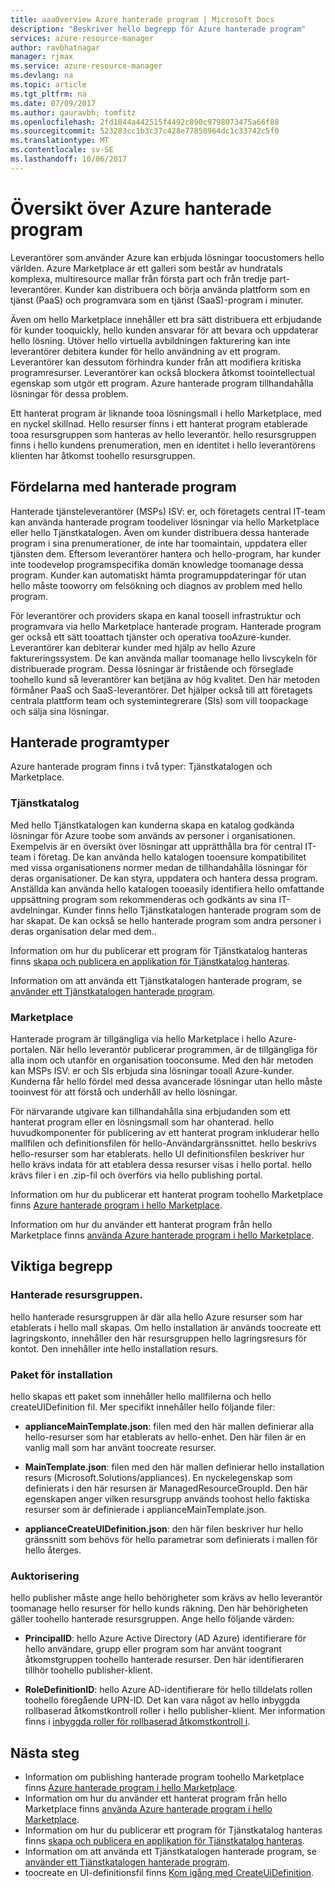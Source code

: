 ```yaml
---
title: aaaOverview Azure hanterade program | Microsoft Docs
description: "Beskriver hello begrepp för Azure hanterade program"
services: azure-resource-manager
author: ravbhatnagar
manager: rjmax
ms.service: azure-resource-manager
ms.devlang: na
ms.topic: article
ms.tgt_pltfrm: na
ms.date: 07/09/2017
ms.author: gauravbh; tomfitz
ms.openlocfilehash: 2fd1844a442515f4492c890c9798073475a66f88
ms.sourcegitcommit: 523283cc1b3c37c428e77850964dc1c33742c5f0
ms.translationtype: MT
ms.contentlocale: sv-SE
ms.lasthandoff: 10/06/2017
---
```

# <a name="azure-managed-applications-overview"></a>Översikt över Azure hanterade program

Leverantörer som använder Azure kan erbjuda lösningar toocustomers hello världen. Azure Marketplace är ett galleri som består av hundratals komplexa, multiresource mallar från första part och från tredje part-leverantörer. Kunder kan distribuera och börja använda plattform som en tjänst (PaaS) och programvara som en tjänst (SaaS)-program i minuter. 

Även om hello Marketplace innehåller ett bra sätt distribuera ett erbjudande för kunder tooquickly, hello kunden ansvarar för att bevara och uppdaterar hello lösning. Utöver hello virtuella avbildningen fakturering kan inte leverantörer debitera kunder för hello användning av ett program. Leverantörer kan dessutom förhindra kunder från att modifiera kritiska programresurser. Leverantörer kan också blockera åtkomst toointellectual egenskap som utgör ett program. Azure hanterade program tillhandahålla lösningar för dessa problem. 

Ett hanterat program är liknande tooa lösningsmall i hello Marketplace, med en nyckel skillnad. Hello resurser finns i ett hanterat program etablerade tooa resursgruppen som hanteras av hello leverantör. hello resursgruppen finns i hello kundens prenumeration, men en identitet i hello leverantörens klienten har åtkomst toohello resursgruppen.

## <a name="advantages-of-managed-applications"></a>Fördelarna med hanterade program

Hanterade tjänsteleverantörer (MSPs) ISV: er, och företagets central IT-team kan använda hanterade program toodeliver lösningar via hello Marketplace eller hello Tjänstkatalogen. Även om kunder distribuera dessa hanterade program i sina prenumerationer, de inte har toomaintain, uppdatera eller tjänsten dem. Eftersom leverantörer hantera och hello-program, har kunder inte toodevelop programspecifika domän knowledge toomanage dessa program. Kunder kan automatiskt hämta programuppdateringar för utan hello måste tooworry om felsökning och diagnos av problem med hello program.

För leverantörer och providers skapa en kanal toosell infrastruktur och programvara via hello Marketplace hanterade program. Hanterade program ger också ett sätt tooattach tjänster och operativa tooAzure-kunder. Leverantörer kan debiterar kunder med hjälp av hello Azure faktureringssystem. De kan använda mallar toomanage hello livscykeln för distribuerade program. Dessa lösningar är fristående och förseglade toohello kund så leverantörer kan betjäna av hög kvalitet. Den här metoden förmåner PaaS och SaaS-leverantörer. Det hjälper också till att företagets centrala plattform team och systemintegrerare (SIs) som vill toopackage och sälja sina lösningar.

## <a name="managed-application-types"></a>Hanterade programtyper
Azure hanterade program finns i två typer: Tjänstkatalogen och Marketplace.
 
### <a name="service-catalog"></a>Tjänstkatalog  

Med hello Tjänstkatalogen kan kunderna skapa en katalog godkända lösningar för Azure toobe som används av personer i organisationen. Exempelvis är en översikt över lösningar att upprätthålla bra för central IT-team i företag. De kan använda hello katalogen tooensure kompatibilitet med vissa organisationens normer medan de tillhandahålla lösningar för deras organisationer. De kan styra, uppdatera och hantera dessa program. Anställda kan använda hello katalogen tooeasily identifiera hello omfattande uppsättning program som rekommenderas och godkänts av sina IT-avdelningar. Kunder finns hello Tjänstkatalogen hanterade program som de har skapat. De kan också se hello hanterade program som andra personer i deras organisation delar med dem..
 
Information om hur du publicerar ett program för Tjänstkatalog hanteras finns [skapa och publicera en applikation för Tjänstkatalog hanteras](managed-application-publishing.md).
 
Information om att använda ett Tjänstkatalogen hanterade program, se [använder ett Tjänstkatalogen hanterade program](managed-application-consumption.md).
 
### <a name="marketplace"></a>Marketplace

Hanterade program är tillgängliga via hello Marketplace i hello Azure-portalen. När hello leverantör publicerar programmen, är de tillgängliga för alla inom och utanför en organisation tooconsume. Med den här metoden kan MSPs ISV: er och SIs erbjuda sina lösningar tooall Azure-kunder. Kunderna får hello fördel med dessa avancerade lösningar utan hello måste tooinvest för att förstå och underhåll av hello lösningar. 

För närvarande utgivare kan tillhandahålla sina erbjudanden som ett hanterat program eller en lösningsmall som har ohanterad. hello huvudkomponenter för publicering av ett hanterat program inkluderar hello mallfilen och definitionsfilen för hello-Användargränssnittet. hello beskrivs hello-resurser som har etablerats. hello UI definitionsfilen beskriver hur hello krävs indata för att etablera dessa resurser visas i hello portal. hello krävs filer i en .zip-fil och överförs via hello publishing portal.
 
Information om hur du publicerar ett hanterat program toohello Marketplace finns [Azure hanterade program i hello Marketplace](managed-application-author-marketplace.md).

Information om hur du använder ett hanterat program från hello Marketplace finns [använda Azure hanterade program i hello Marketplace](managed-application-consume-marketplace.md).

## <a name="key-concepts"></a>Viktiga begrepp

### <a name="managed-resource-group"></a>Hanterade resursgruppen.
hello hanterade resursgruppen är där alla hello Azure resurser som har etablerats i hello mall skapas. Om hello installation är används toocreate ett lagringskonto, innehåller den här resursgruppen hello lagringsresurs för kontot. Den innehåller inte hello installation resurs.

### <a name="appliance-package"></a>Paket för installation
hello skapas ett paket som innehåller hello mallfilerna och hello createUIDefinition fil. Mer specifikt innehåller hello följande filer:

- **applianceMainTemplate.json**: filen med den här mallen definierar alla hello-resurser som har etablerats av hello-enhet. Den här filen är en vanlig mall som har använt toocreate resurser.

- **MainTemplate.json**: filen med den här mallen definierar hello installation resurs (Microsoft.Solutions/appliances). En nyckelegenskap som definierats i den här resursen är ManagedResourceGroupId. Den här egenskapen anger vilken resursgrupp används toohost hello faktiska resurser som är definierade i applianceMainTemplate.json.

- **applianceCreateUIDefinition.json**: den här filen beskriver hur hello gränssnitt som behövs för hello parametrar som definierats i mallen för hello återges.

### <a name="authorization"></a>Auktorisering
hello publisher måste ange hello behörigheter som krävs av hello leverantör toomanage hello resurser för hello kunds räkning. Den här behörigheten gäller toohello hanterade resursgruppen. Ange hello följande värden:

- **PrincipalID**: hello Azure Active Directory (AD Azure) identifierare för hello användare, grupp eller program som har använt toogrant åtkomstgruppen toohello hanterade resurser. Den här identifieraren tillhör toohello publisher-klient.

- **RoleDefinitionID**: hello Azure AD-identifierare för hello tilldelats rollen toohello föregående UPN-ID. Det kan vara något av hello inbyggda rollbaserad åtkomstkontroll roller i hello publisher-klient. Mer information finns i [inbyggda roller för rollbaserad åtkomstkontroll i](../active-directory/role-based-access-built-in-roles.md).

## <a name="next-steps"></a>Nästa steg

* Information om publishing hanterade program toohello Marketplace finns [Azure hanterade program i hello Marketplace](managed-application-author-marketplace.md).
* Information om hur du använder ett hanterat program från hello Marketplace finns [använda Azure hanterade program i hello Marketplace](managed-application-consume-marketplace.md).
* Information om hur du publicerar ett program för Tjänstkatalog hanteras finns [skapa och publicera en applikation för Tjänstkatalog hanteras](managed-application-publishing.md).
* Information om att använda ett Tjänstkatalogen hanterade program, se [använder ett Tjänstkatalogen hanterade program](managed-application-consumption.md).
* toocreate en UI-definitionsfil finns [Kom igång med CreateUiDefinition](managed-application-createuidefinition-overview.md).

